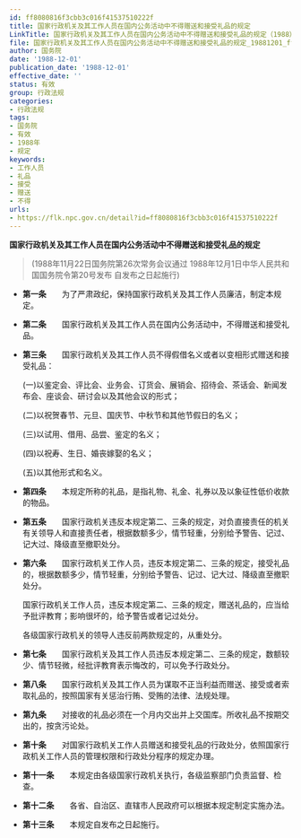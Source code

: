 ```yaml
---
id: ff8080816f3cbb3c016f41537510222f
title: 国家行政机关及其工作人员在国内公务活动中不得赠送和接受礼品的规定
LinkTitle: 国家行政机关及其工作人员在国内公务活动中不得赠送和接受礼品的规定（1988）
file: 国家行政机关及其工作人员在国内公务活动中不得赠送和接受礼品的规定_19881201_ff8080816f3cbb3c016f41537510222f.docx
author: 国务院
date: '1988-12-01'
publication_date: '1988-12-01'
effective_date: ''
status: 有效
group: 行政法规
categories:
- 行政法规
tags:
- 国务院
- 有效
- 1988年
- 规定
keywords:
- 工作人员
- 礼品
- 接受
- 赠送
- 不得
urls:
- https://flk.npc.gov.cn/detail?id=ff8080816f3cbb3c016f41537510222f
---
```


**国家行政机关及其工作人员在国内公务活动中不得赠送和接受礼品的规定**

> (1988年11月22日国务院第26次常务会议通过 1988年12月1日中华人民共和国国务院令第20号发布 自发布之日起施行)

- **第一条**　　为了严肃政纪，保持国家行政机关及其工作人员廉洁，制定本规定。

- **第二条**　　国家行政机关及其工作人员在国内公务活动中，不得赠送和接受礼品。

- **第三条**　　国家行政机关及其工作人员不得假借名义或者以变相形式赠送和接受礼品：

  (一)以鉴定会、评比会、业务会、订货会、展销会、招待会、茶话会、新闻发布会、座谈会、研讨会以及其他会议的形式；

  (二)以祝贺春节、元旦、国庆节、中秋节和其他节假日的名义；

  (三)以试用、借用、品尝、鉴定的名义；

  (四)以祝寿、生日、婚丧嫁娶的名义；

  (五)以其他形式和名义。

- **第四条**　　本规定所称的礼品，是指礼物、礼金、礼券以及以象征性低价收款的物品。

- **第五条**　　国家行政机关违反本规定第二、三条的规定，对负直接责任的机关有关领导人和直接责任者，根据数额多少，情节轻重，分别给予警告、记过、记大过、降级直至撤职处分。

- **第六条**　　国家行政机关工作人员，违反本规定第二、三条的规定，接受礼品的，根据数额多少，情节轻重，分别给予警告、记过、记大过、降级直至撤职处分。

  国家行政机关工作人员，违反本规定第二、三条的规定，赠送礼品的，应当给予批评教育；影响很坏的，给予警告或者记过处分。

  各级国家行政机关的领导人违反前两款规定的，从重处分。

- **第七条**　　国家行政机关及其工作人员违反本规定第二、三条的规定，数额较少、情节轻微，经批评教育表示悔改的，可以免予行政处分。

- **第八条**　　国家行政机关及其工作人员为谋取不正当利益而赠送、接受或者索取礼品的，按照国家有关惩治行贿、受贿的法律、法规处理。

- **第九条**　　对接收的礼品必须在一个月内交出并上交国库。所收礼品不按期交出的，按贪污论处。

- **第十条**　　对国家行政机关工作人员赠送和接受礼品的行政处分，依照国家行政机关工作人员的管理权限和行政处分程序的规定办理。

- **第十一条**　　本规定由各级国家行政机关执行，各级监察部门负责监督、检查。

- **第十二条**　　各省、自治区、直辖市人民政府可以根据本规定制定实施办法。

- **第十三条**　　本规定自发布之日起施行。
